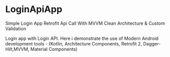# LoginApiApp
Simple Login App Retrofit Api Call With MVVM Clean Architecture &amp; Custom Validation

Login app with Login API. Here i demonstrate the use of Modern Android development tools - 
(Kotlin, Architecture Components,
Retrofit 2, 
Dagger-Hilt,MVVM, 
Material Components)


